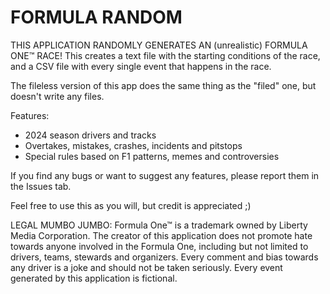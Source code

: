 # FORMULA RANDOM #

THIS APPLICATION RANDOMLY GENERATES AN (unrealistic) FORMULA ONE™ RACE! This creates a text file with the starting conditions of
the race, and a CSV file with every single event that happens in the race.

The fileless version of this app does the same thing as the "filed" one, but doesn't write any files.

Features:
- 2024 season drivers and tracks
- Overtakes, mistakes, crashes, incidents and pitstops
- Special rules based on F1 patterns, memes and controversies

If you find any bugs or want to suggest any features, please report them in the Issues tab.

Feel free to use this as you will, but credit is appreciated ;)

LEGAL MUMBO JUMBO: Formula One™ is a trademark owned by Liberty Media Corporation. The creator of this application does not promote
hate towards anyone involved in the Formula One, including but not limited to drivers, teams, stewards and organizers. Every comment
and bias towards any driver is a joke and should not be taken seriously. Every event generated by this application is fictional.
